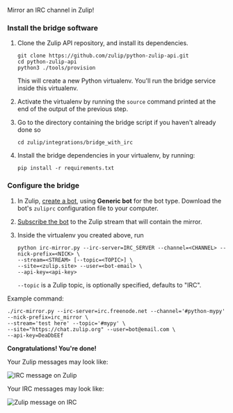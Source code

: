 Mirror an IRC channel in Zulip!

### Install the bridge software

1. Clone the Zulip API repository, and install its dependencies.

    ```
    git clone https://github.com/zulip/python-zulip-api.git
    cd python-zulip-api
    python3 ./tools/provision
    ```

    This will create a new Python virtualenv. You'll run the bridge service
    inside this virtualenv.

1. Activate the virtualenv by running the `source` command printed
   at the end of the output of the previous step.

1. Go to the directory containing the bridge script if you haven't already done so
   ```
   cd zulip/integrations/bridge_with_irc
   ```

1. Install the bridge dependencies in your virtualenv, by running:
    ```
    pip install -r requirements.txt
    ```

### Configure the bridge

1. In Zulip, [create a bot](/help/add-a-bot-or-integration), using **Generic bot**
   for the bot type. Download the bot's `zuliprc` configuration file to your
   computer.

1. [Subscribe the bot](/help/add-or-remove-users-from-a-stream) to the Zulip
   stream that will contain the mirror.

1. Inside the virtualenv you created above, run
   ```
   python irc-mirror.py --irc-server=IRC_SERVER --channel=<CHANNEL> --nick-prefix=<NICK> \
   --stream=<STREAM> [--topic=<TOPIC>] \
   --site=<zulip.site> --user=<bot-email> \
   --api-key=<api-key>
   ```

    `--topic` is a Zulip topic, is optionally specified, defaults to "IRC".

Example command:
```
./irc-mirror.py --irc-server=irc.freenode.net --channel='#python-mypy' --nick-prefix=irc_mirror \
--stream='test here' --topic='#mypy' \
--site="https://chat.zulip.org" --user=bot@email.com \
--api-key=DeaDbEEf
```

**Congratulations! You're done!**

Your Zulip messages may look like:

![IRC message on Zulip](/static/images/integrations/irc/001.png)

Your IRC messages may look like:

![Zulip message on IRC](/static/images/integrations/irc/002.png)
